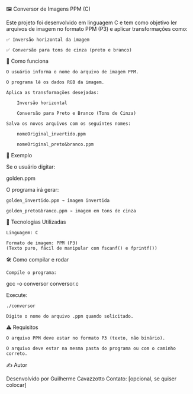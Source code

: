 🖼️ Conversor de Imagens PPM (C)

Este projeto foi desenvolvido em linguagem C e tem como objetivo ler arquivos de imagem no formato PPM (P3) e aplicar transformações como:

    ✅ Inversão horizontal da imagem

    ✅ Conversão para tons de cinza (preto e branco)

📂 Como funciona

    O usuário informa o nome do arquivo de imagem PPM.

    O programa lê os dados RGB da imagem.

    Aplica as transformações desejadas:

        Inversão horizontal

        Conversão para Preto e Branco (Tons de Cinza)

    Salva os novos arquivos com os seguintes nomes:

        nomeOriginal_invertido.ppm

        nomeOriginal_preto&branco.ppm

🧪 Exemplo

Se o usuário digitar:

golden.ppm

O programa irá gerar:

    golden_invertido.ppm → imagem invertida

    golden_preto&branco.ppm → imagem em tons de cinza

🧠 Tecnologias Utilizadas

    Linguagem: C

    Formato de imagem: PPM (P3)
    (Texto puro, fácil de manipular com fscanf() e fprintf())

🛠️ Como compilar e rodar

    Compile o programa:

gcc -o conversor conversor.c

Execute:

    ./conversor

    Digite o nome do arquivo .ppm quando solicitado.

⚠️ Requisitos

    O arquivo PPM deve estar no formato P3 (texto, não binário).

    O arquivo deve estar na mesma pasta do programa ou com o caminho correto.

✍️ Autor

Desenvolvido por Guilherme Cavazzotto
Contato: [opcional, se quiser colocar]
